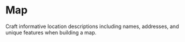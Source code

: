 # Map
Craft informative location descriptions including names, addresses, and unique features when building a map.
